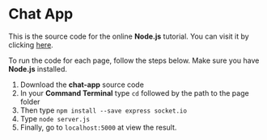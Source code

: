 # Chat App

This is the source code for the online **Node.js** tutorial.
You can visit it by clicking [here](https://greyhope.uk/chat_1.html).

To run the code for each page, follow the steps below.
Make sure you have **Node.js** installed.

1. Download the **chat-app** source code
2. In your **Command Terminal** type `cd` followed by the path to the page folder
3. Then type `npm install --save express socket.io`
4. Type `node server.js`
5. Finally, go to `localhost:5000` at view the result.
